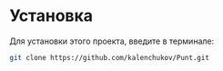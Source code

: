 # Установка
Для установки этого проекта, введите в терминале:
```bash
git clone https://github.com/kalenchukov/Punt.git
```
